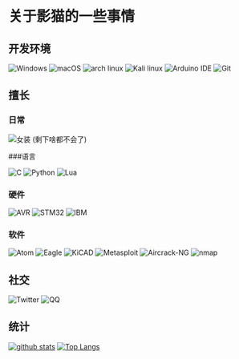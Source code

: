 # 关于影猫的一些事情

## 开发环境

![Windows](https://img.shields.io/badge/-Windows-0078D6?style=flat-square&logo=Windows&logoColor=white)
![macOS](https://img.shields.io/badge/-macOS-lightgray?style=flat-square&logo=apple&logoColor=white)
![arch linux](https://img.shields.io/badge/arch%20linux-blue?style=flat-square&logo=archlinux&logoColor=white)
![Kali linux](https://img.shields.io/badge/Kali%20linux-blue?style=flat-square&logo=kalilinux&logoColor=white)
![Arduino IDE](https://img.shields.io/badge/Arduino-green?style=flat-square&logo=arduino&logoColor=white)
![Git](https://img.shields.io/badge/-Git-F05032?style=flat-square&logo=git&logoColor=white)

## 擅长

### 日常

![女装](https://img.shields.io/badge/%E5%A5%B3%E8%A3%85-(%E8%BF%AB%E7%9C%9F)-orange?style=flat-square)
(剩下啥都不会了)

###语言

![C](https://img.shields.io/badge/C-orange?style=flat-square&logo=c&logoColor=white)
![Python](https://img.shields.io/badge/Python-blue?style=flat-square&logo=Python&logoColor=white)
![Lua](https://img.shields.io/badge/Lua-green?style=flat-square&logo=Lua&logoColor=white)

### 硬件

![AVR](https://img.shields.io/badge/Atmel-AVR-blue?style=flat-square)
![STM32](https://img.shields.io/badge/microelectronics-STM32-brightgreen?style=flat-square&logo=stmicroelectronics&logoColor=white)
![IBM](https://img.shields.io/badge/International%20Business%20Machine-blue?style=flat-square&logo=ibm&logoColor=white)

### 软件

![Atom](https://img.shields.io/badge/Atom-brightgreen?style=flat-square&logo=atom&logoColor=white)
![Eagle](https://img.shields.io/badge/Eagle-yellow?style=flat-square&logo=eagle&logoColor=white)
![KiCAD](https://img.shields.io/badge/KiCAD-red?style=flat-square&logo=kicad&logoColor=white)
![Metasploit](https://img.shields.io/badge/Metasploit-blue?style=flat-square)
![Aircrack-NG](https://img.shields.io/badge/Aircrack-NG-blue?style=flat-square)
![nmap](https://img.shields.io/badge/NMAP-blue?style=flat-square)

## 社交

![Twitter](https://img.shields.io/badge/__NekoKage-blue?style=flat-square&logo=twitter&logoColor=white)
![QQ](https://img.shields.io/badge/QQ:%20739622490-pink?style=flat-square)

## 统计

[![github stats](https://github-readme-stats.vercel.app/api?username=neko-kage&hide=contribs&show_icons=true&count_private=true)](https://github.com/anuraghazra/github-readme-stats)
[![Top Langs](https://github-readme-stats.vercel.app/api/top-langs/?username=neko-kage&layout=compact&langs_count=10)](https://github.com/anuraghazra/github-readme-stats)

